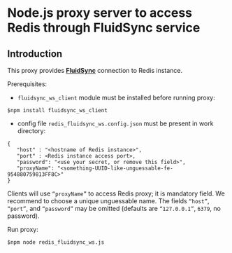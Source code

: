 # Node.js proxy server to access Redis through FluidSync service

## Introduction

This proxy provides [**FluidSync**](https://github.com/nowido/FluidsyncHerokuWS) connection to Redis instance.

Prerequisites: 

- `fluidsync_ws_client` module must be installed before running proxy:

```
$npm install fluidsync_ws_client
```

- config file `redis_fluidsync_ws.config.json` must be present in work directory:

```
{
   "host" : "<hostname of Redis instance>",
   "port" : <Redis instance access port>,
   "password": "<use your secret, or remove this field>",
   "proxyName": "<something-UUID-like-unguessable-fe-954880759813FF8C>"
}
```

Clients will use `“proxyName”` to access Redis proxy; it is mandatory field. We recommend to choose a unique unguessable name. The fields `“host”`, `“port”`, and `“password”` may be omitted (defaults are `“127.0.0.1”`, `6379`, no password).

Run proxy:

```
$npm node redis_fluidsync_ws.js
```
